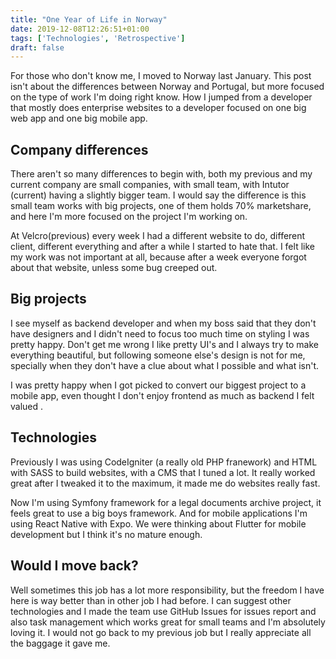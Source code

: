 ```yaml
---
title: "One Year of Life in Norway"
date: 2019-12-08T12:26:51+01:00
tags: ['Technologies', 'Retrospective']
draft: false
---
```


For those who don't know me, I moved to Norway last January. This post isn't about the differences between Norway and Portugal, but more focused on the type of work I'm doing right know. How I jumped from a developer that mostly does enterprise websites to a developer focused on one big web app and one big mobile app.

## Company differences

There aren't so many differences to begin with, both my previous and my current company are small companies, with small team, with Intutor (current) having a slightly bigger team. I would say the difference is this small team works with big projects, one of them holds 70% marketshare, and here I'm more focused on the project I'm working on. 

At Velcro(previous) every week I had a different website to do, different client, different everything and after a while I started to hate that. I felt like my work was not important at all, because after a week everyone forgot about that website, unless some bug creeped out.

## Big projects

I see myself as backend developer and when my boss said that they don't have designers and I didn't need to focus too much time on styling I was pretty happy. Don't get me wrong I like pretty UI's and I always try to make everything beautiful, but following someone else's design is not for me, specially when they don't have a clue about what I possible and what isn't.

I was pretty happy when I got picked to convert our biggest project to a mobile app, even thought I don't enjoy frontend as much as backend I felt valued .

## Technologies

Previously I was using CodeIgniter (a really old PHP franework) and HTML with SASS to build websites, with a CMS that I tuned a lot. It really worked great after I tweaked it to the maximum, it made me do websites really fast.

Now I'm using Symfony framework for a legal documents archive project, it feels great to use a big boys framework. And for mobile applications I'm using React Native with Expo. We were thinking about Flutter for mobile development but I think it's no mature enough.

## Would I move back?

Well sometimes this job has a lot more responsibility, but the freedom I have here is way better than in other job I had before. I can suggest other technologies and I made the team use GitHub Issues for issues report and also task management which works great for small teams and I'm absolutely loving it. I would not go back to my previous job but I really appreciate all the baggage it gave me.